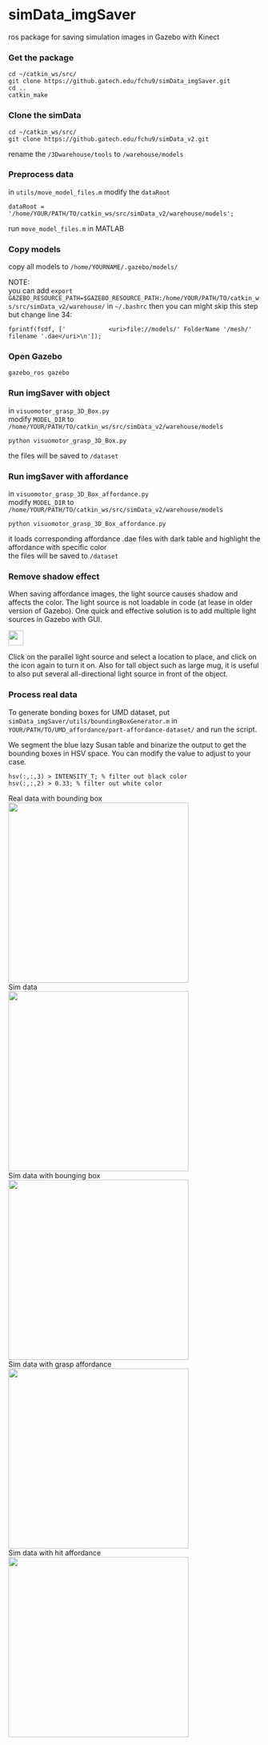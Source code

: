 # simData_imgSaver
ros package for saving simulation images in Gazebo with Kinect 


### Get the package

```
cd ~/catkin_ws/src/
git clone https://github.gatech.edu/fchu9/simData_imgSaver.git
cd ..
catkin_make
```

### Clone the simData
```
cd ~/catkin_ws/src/
git clone https://github.gatech.edu/fchu9/simData_v2.git 
```
rename the `/3Dwarehouse/tools` to `/warehouse/models` 

### Preprocess data
in `utils/move_model_files.m`
modify the `dataRoot`
```
dataRoot = '/home/YOUR/PATH/TO/catkin_ws/src/simData_v2/warehouse/models';
```
run `move_model_files.m` in MATLAB

### Copy models
copy all models to `/home/YOURNAME/.gazebo/models/`

NOTE:   
you can add `export GAZEBO_RESOURCE_PATH=$GAZEBO_RESOURCE_PATH:/home/YOUR/PATH/TO/catkin_ws/src/simData_v2/warehouse/` in `~/.bashrc` 
then you can might skip this step    
but change line 34:
```
fprintf(fsdf, ['            <uri>file://models/' FolderName '/mesh/' filename '.dae</uri>\n']);
```

### Open Gazebo
```
gazebo_ros gazebo
```

### Run imgSaver with object
in `visuomotor_grasp_3D_Box.py`    
modify `MODEL_DIR` to `/home/YOUR/PATH/TO/catkin_ws/src/simData_v2/warehouse/models`
```
python visuomotor_grasp_3D_Box.py
```
the files will be saved to `/dataset`

### Run imgSaver with affordance
in `visuomotor_grasp_3D_Box_affordance.py`    
modify `MODEL_DIR` to `/home/YOUR/PATH/TO/catkin_ws/src/simData_v2/warehouse/models`
```
python visuomotor_grasp_3D_Box_affordance.py
```
it loads corresponding affordance .dae files with dark table and highlight the affordance with specific color   
the files will be saved to `/dataset`

### Remove shadow effect
When saving affordance images, the light source causes shadow and affects the color. The light source is not loadable in code (at lease in older version of Gazebo). One quick and effective solution is to add multiple light sources in Gazebo with GUI. 

<img src="https://github.gatech.edu/fchu9/simData_imgSaver/blob/master/imgs/lightSource.png" height="30">

Click on the parallel light source and select a location to place, and click on the icon again to turn it on. Also for tall object such as large mug, it is useful to also put several all-directional light source in front of the object.  

### Process real data
To generate bonding boxes for UMD dataset, put `simData_imgSaver/utils/boundingBoxGenerator.m` in `YOUR/PATH/TO/UMD_affordance/part-affordance-dataset/` and run the script. 

We segment the blue lazy Susan table and binarize the output to get the bounding boxes in HSV space. You can modify the value to adjust to your case.
```
hsv(:,:,3) > INTENSITY_T; % filter out black color  
hsv(:,:,2) > 0.33; % filter out white color 
```
Real data with bounding box  
<img src="https://github.gatech.edu/fchu9/simData_imgSaver/blob/master/imgs/seg_hammer_01_00000007_rgb.jpg" height="360">  
Sim data   
<img src="https://github.gatech.edu/fchu9/simData_imgSaver/blob/master/imgs/hammer_01_7.png" height="360">  
Sim data with bounging box  
<img src="https://github.gatech.edu/fchu9/simData_imgSaver/blob/master/imgs/seg_hammer_01_7.png" height="360">  
Sim data with grasp affordance  
<img src="https://github.gatech.edu/fchu9/simData_imgSaver/blob/master/imgs/hammer_01_gt_1_7.png" height="360">  
Sim data with hit affordance  
<img src="https://github.gatech.edu/fchu9/simData_imgSaver/blob/master/imgs/hammer_01_gt_5_7.png" height="360">  
